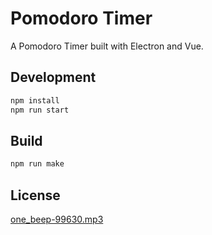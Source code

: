 # Pomodoro Timer

A Pomodoro Timer built with Electron and Vue.

## Development

```bash
npm install
npm run start
```

## Build

```bash
npm run make
```

## License

[one_beep-99630.mp3](https://pixabay.com/sound-effects/one-beep-99630/)
